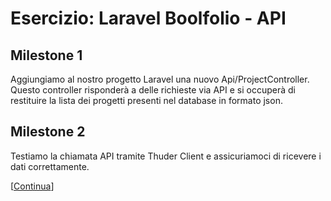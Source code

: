 Esercizio: Laravel Boolfolio - API
===
## Milestone 1
Aggiungiamo al nostro progetto Laravel una nuovo Api/ProjectController. Questo controller risponderà a delle richieste via API e si occuperà di restituire la lista dei progetti presenti nel database in formato json.
## Milestone 2
Testiamo la chiamata API tramite Thuder Client e assicuriamoci di ricevere i dati correttamente.

[[Continua](https://github.com/luigidibella/vite-boolfolio.git)]
